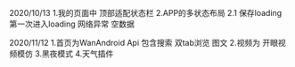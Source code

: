 2020/10/13
1.我的页面中 顶部适配状态栏
2.APP的多状态布局
    2.1 保存loading 第一次进入loading 网络异常 空数据

2020/11/12
1.首页为WanAndroid Api 包含搜索 双tab浏览 图文
2.视频为 开眼视频模仿
3.黑夜模式
4.天气插件


